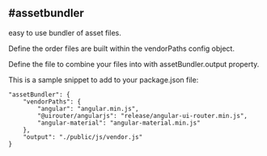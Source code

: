 #assetbundler
---
easy to use bundler of asset files.

Define the order files are built within the vendorPaths config object.

Define the file to combine your files into with assetBundler.output property.

This is a sample snippet to add to your package.json file:

```
"assetBundler": {
    "vendorPaths": { 
        "angular": "angular.min.js",
        "@uirouter/angularjs": "release/angular-ui-router.min.js",
        "angular-material": "angular-material.min.js"
    },
    "output": "./public/js/vendor.js"
}
```